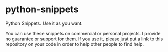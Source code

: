 # python-snippets
Python Snippets. Use it as you want.

You can use these snippets on commercial or personal projects. I provide no guarantee or support for them. If you use it, please just put a link to this repository on your code in order to help other people to find help.
